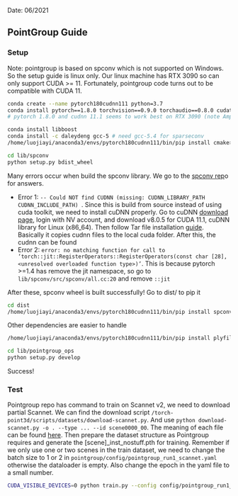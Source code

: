 Date: 06/2021

## PointGroup Guide

### Setup

Note: pointgroup is based on spconv which is not supported on Windows. So the setup guide is linux only. Our linux machine has RTX 3090 so can only support CUDA >= 11. Fortunately, pointgroup code turns out to be compatible with CUDA 11.

```bash
conda create --name pytorch180cudnn111 python=3.7 
conda install pytorch==1.8.0 torchvision==0.9.0 torchaudio==0.8.0 cudatoolkit=11.1 -c pytorch -c conda-forge 
# pytorch 1.8.0 and cudnn 11.1 seems to work best on RTX 3090 (note Ampere 3090 only supports CUDA >= 11)

conda install libboost
conda install -c daleydeng gcc-5 # need gcc-5.4 for sparseconv
/home/luojiayi/anaconda3/envs/pytorch180cudnn111/bin/pip install cmake>=3.13.2

cd lib/spconv
python setup.py bdist_wheel
```

Many errors occur when build the spconv library. We go to the [spconv rep](https://github.com/traveller59/spconv)o for answers.

* Error 1: `-- Could NOT find CUDNN (missing: CUDNN_LIBRARY_PATH CUDNN_INCLUDE_PATH) `. Since this is build from source instead of using cuda toolkit, we need to install cuDNN properly. Go to cuDNN [download page](https://developer.nvidia.com/cudnn), login with NV account, and download v8.0.5 for CUDA 11.1, cuDNN library for Linux (x86_64). Then follow Tar file installation [guide](https://docs.nvidia.com/deeplearning/cudnn/install-guide/index.html#installlinux-tar). Basically it copies cudnn files to the local cuda folder. After this, the cudnn can be found
* Error 2: `error: no matching function for call to ‘torch::jit::RegisterOperators::RegisterOperators(const char [28], <unresolved overloaded function type>)’`. This is because pytorch >=1.4 has remove the jit namespace, so go to `lib/spconv/src/spconv/all.cc:20` and remove `::jit`

After these, spconv wheel is built successfully! Go to dist/ to pip it

```bash
cd dist
/home/luojiayi/anaconda3/envs/pytorch180cudnn111/bin/pip install spconv-1.0-cp37-cp37m-linux_x86_64.whl
```

Other dependencies are easier to handle

```bash
/home/luojiayi/anaconda3/envs/pytorch180cudnn111/bin/pip install plyfile tensorboardX pyyaml scipy

cd lib/pointgroup_ops
python setup.py develop
```

Success!

### Test

Pointgroup repo has command to train on Scannet v2, we need to download partial Scannet. We can find the download script `/torch-point3d/scripts/datasets/download-scannet.py`. And use `python download-scannet.py -o . --type ... --id scene0000_00`. The meaning of each file can be found [here](http://www.scan-net.org/ScanNet/). Then prepare the dataset structure as Pointgroup requires and generate the [scene]_inst_nostuff.pth for training. Remember if we only use one or two scenes in the train dataset, we need to change the batch size to 1 or 2 in `pointgroup/config/pointgroup_run1_scannet.yaml` otherwise the dataloader is empty. Also change the epoch in the yaml file to a small number.

```bash
CUDA_VISIBLE_DEVICES=0 python train.py --config config/pointgroup_run1_scannet.yaml 
```



